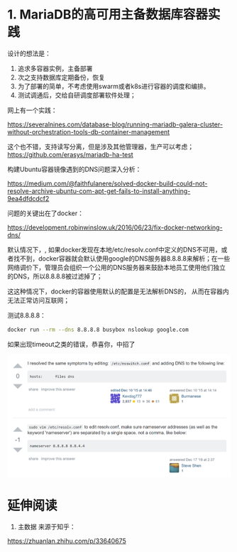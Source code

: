 # 1. MariaDB的高可用主备数据库容器实践

设计的想法是：
1. 追求多容器实例，主备部署
2. 次之支持数据库定期备份，恢复
3. 为了部署的简单，不考虑使用swarm或者k8s进行容器的调度和编排。
4. 测试调通后，交给自研调度部署软件处理；


网上有一个实践：

https://severalnines.com/database-blog/running-mariadb-galera-cluster-without-orchestration-tools-db-container-management

这个也不错，支持读写分离，但是涉及其他管理器，生产可以考虑；
https://github.com/erasys/mariadb-ha-test

构建Ubuntu容器镜像遇到的DNS问题深入分析：

https://medium.com/@faithfulanere/solved-docker-build-could-not-resolve-archive-ubuntu-com-apt-get-fails-to-install-anything-9ea4dfdcdcf2

问题的关键出在了docker：

https://development.robinwinslow.uk/2016/06/23/fix-docker-networking-dns/

默认情况下，, 如果docker发现在本地/etc/resolv.conf中定义的DNS不可用，或者找不到，docker容器就会默认使用google的DNS服务器8.8.8.8来解析；在一些网络调价下，管理员会组织一个公用的DNS服务器来鼓励本地员工使用他们独立的DNS，所以8.8.8.8被过滤掉了；

这这种情况下，docker的容器使用默认的配置是无法解析DNS的， 从而在容器内无法正常访问互联网；

测试8.8.8.8：
```bash
docker run --rm --dns 8.8.8.8 busybox nslookup google.com
```
如果出现timeout之类的错误，恭喜你，中招了

![DNS问题修复](images/dns-fix.PNG)

# 延伸阅读
1. 主数据
来源于知乎： 

https://zhuanlan.zhihu.com/p/33640675
